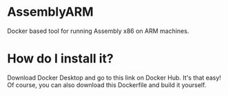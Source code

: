 # AssemblyARM
Docker based tool for running Assembly x86 on ARM machines.

# How do I install it?

Download Docker Desktop and go to this link on Docker Hub. It's that easy!
Of course, you can also download this Dockerfile and build it yourself.
